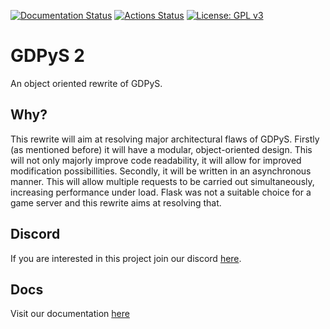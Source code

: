 [![Documentation Status](https://readthedocs.org/projects/gdpys/badge/?version=latest)](https://gdpys.readthedocs.io/en/latest/?badge=latest) [![Actions Status](https://github.com/RealistikDash/GDPyS/workflows/build/badge.svg)](https://github.com/RealistikDash/GDPyS/actions) [![License: GPL v3](https://img.shields.io/badge/License-GPLv3-blue.svg)](https://www.gnu.org/licenses/gpl-3.0)
# GDPyS 2
An object oriented rewrite of GDPyS.

## Why?
This rewrite will aim at resolving major architectural flaws of GDPyS. Firstly (as mentioned before) it will have a modular, object-oriented design. This will not only majorly improve code readability, it will allow for improved modification possibillities.
Secondly, it will be written in an asynchronous manner. This will allow multiple requests to be carried out simultaneously, increasing performance under load. Flask was not a suitable choice for a game server and this rewrite aims at resolving that.

## Discord

If you are interested in this project join our discord [here](https://discord.gg/Un42FEV).

## Docs

Visit our documentation [here](https://gdpys.readthedocs.io/en/latest/)
